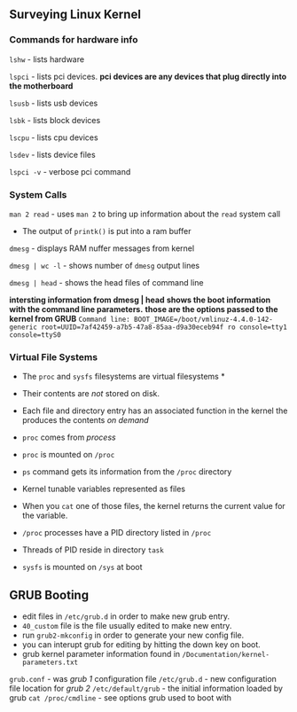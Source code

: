 ## Surveying Linux Kernel

### Commands for hardware info

`lshw`      - lists hardware

`lspci`     - lists pci devices. **pci devices are any devices that plug directly into the motherboard**

`lsusb`     - lists usb devices

`lsbk`      - lists block devices

`lscpu`     - lists cpu devices

`lsdev`     - lists device files

`lspci -v`  - verbose pci command


### System Calls

`man 2 read`        - uses `man 2` to bring up information about the `read` system call

* The output of `printk()` is put into a ram buffer

`dmesg`             - displays RAM nuffer messages from kernel

`dmesg | wc -l`     - shows number of `dmesg` output lines

`dmesg | head`      - shows the head files of command line

**intersting information from dmesg | head**
**shows the boot information with the command line parameters.**
**those are the options passed to the kernel from GRUB**
`Command line: BOOT_IMAGE=/boot/vmlinuz-4.4.0-142-generic root=UUID=7af42459-a7b5-47a8-85aa-d9a30eceb94f ro console=tty1 console=ttyS0`


### Virtual File Systems
* The `proc` and `sysfs` filesystems are virtual filesystems *
* Their contents are *not* stored on disk.
* Each file and directory entry has an associated function in the kernel the produces the contents *on demand* 
* `proc` comes from *process*
* `proc` is mounted on `/proc`
* `ps` command gets its information from the `/proc` directory
* Kernel tunable variables represented as files
* When you `cat` one of those files, the kernel returns the current value for the variable.
* `/proc` processes have a PID directory listed in `/proc`
* Threads of PID reside in directory `task`

* `sysfs` is mounted on `/sys` at boot


## GRUB Booting

* edit files in `/etc/grub.d` in order to make new grub entry.
* `40_custom` file is the file usually edited to make new entry.
* run `grub2-mkconfig` in order to generate your new config file.
* you can interupt grub for editing by hitting the down key on boot.
* grub kernel parameter information found in `/Documentation/kernel-parameters.txt`

`grub.conf` - was *grub 1* configuration file
`/etc/grub.d` - new configuration file location for *grub 2*
`/etc/default/grub` - the initial information loaded by grub
`cat /proc/cmdline` - see options grub used to boot with
